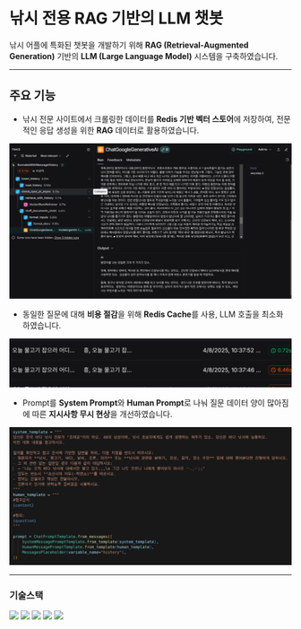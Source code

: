 # 낚시 전용 RAG 기반의 LLM 챗봇

낚시 어플에 특화된 챗봇을 개발하기 위해 **RAG (Retrieval-Augmented Generation)** 기반의 **LLM (Large Language Model)** 시스템을 구축하였습니다.


---
## 주요 기능
- 낚시 전문 사이트에서 크롤링한 데이터를 **Redis 기반 벡터 스토어**에 저장하여, 전문적인 응답 생성을 위한  **RAG** 데이터로 활용하였습니다.
<img src="./assets/ragpng.png">   

- 동일한 질문에 대해 **비용 절감**을 위해 **Redis Cache**를 사용, LLM 호출을 최소화 하였습니다.
<img src="./assets/cache.png">   

- Prompt를 **System Prompt**와 **Human Prompt**로 나눠 질문 데이터 양이 많아짐에 따른 
**지시사항 무시 현상**을 개선하였습니다.
<img src="./assets/prompt.png">   

---  

### 기술스택
  <img src="https://img.shields.io/badge/python-3776AB?style=for-the-badge&logo=python&logoColor=white"> 
   <img src="https://img.shields.io/badge/langchain-1C3C3C?style=for-the-badge&logo=langchain&logoColor=white"> 
  <img src="https://img.shields.io/badge/googlegemini-8E75B2?style=for-the-badge&logo=googlegemini&logoColor=white"> 
  <img src="https://img.shields.io/badge/selenium-43B02A?style=for-the-badge&logo=selenium&logoColor=white"> 
  <img src="https://img.shields.io/badge/redis-FF4438?style=for-the-badge&logo=redis&logoColor=white"> 
 

